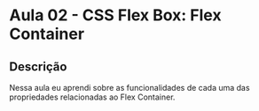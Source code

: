 # Aula 02 - CSS Flex Box: Flex Container
## Descrição
Nessa aula eu aprendi sobre as funcionalidades de cada uma das propriedades relacionadas ao Flex Container.